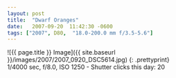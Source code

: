 ```yaml
---
layout: post
title:  "Dwarf Oranges"
date:   2007-09-20  11:42:30 -0600
tags: ["2007", D80,  "18.0-200.0 mm f/3.5-5.6"]
---
```

![{{ page.title }} Image]({{ site.baseurl }}/images/2007/2007_0920_DSC5614.jpg)
{: .prettyprint}  
1/4000 sec, f/8.0, ISO 1250 - Shutter clicks this day: 20